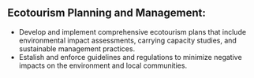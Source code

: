 ## Ecotourism Planning and Management:
 - Develop and implement comprehensive ecotourism plans that include environmental impact assessments, carrying capacity studies, and sustainable management practices.
 - Estalish and enforce guidelines and regulations to minimize negative impacts on the environment and local communities.
